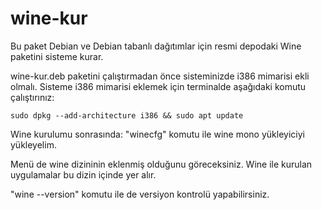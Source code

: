 # wine-kur

Bu paket Debian ve Debian tabanlı dağıtımlar için resmi depodaki Wine paketini sisteme kurar. 

wine-kur.deb paketini çalıştırmadan önce sisteminizde i386 mimarisi ekli olmalı.
Sisteme i386 mimarisi eklemek için terminalde aşağıdaki komutu çalıştırınız:

```
sudo dpkg --add-architecture i386 && sudo apt update
```

Wine kurulumu sonrasında: 
"winecfg" komutu ile wine mono yükleyiciyi yükleyelim.

Menü de wine dizininin eklenmiş olduğunu göreceksiniz. Wine ile kurulan uygulamalar bu dizin içinde yer alır. 

"wine --version" komutu ile de versiyon kontrolü yapabilirsiniz.

